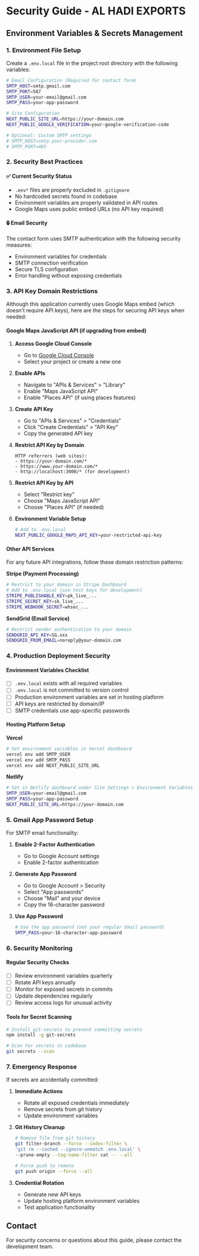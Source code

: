 # Security Guide - AL HADI EXPORTS

## Environment Variables & Secrets Management

### 1. Environment File Setup

Create a `.env.local` file in the project root directory with the following variables:

```bash
# Email Configuration (Required for contact form)
SMTP_HOST=smtp.gmail.com
SMTP_PORT=587
SMTP_USER=your-email@gmail.com
SMTP_PASS=your-app-password

# Site Configuration
NEXT_PUBLIC_SITE_URL=https://your-domain.com
NEXT_PUBLIC_GOOGLE_VERIFICATION=your-google-verification-code

# Optional: Custom SMTP settings
# SMTP_HOST=smtp.your-provider.com
# SMTP_PORT=465
```

### 2. Security Best Practices

#### ✅ Current Security Status
- `.env*` files are properly excluded in `.gitignore`
- No hardcoded secrets found in codebase
- Environment variables are properly validated in API routes
- Google Maps uses public embed URLs (no API key required)

#### 🔒 Email Security
The contact form uses SMTP authentication with the following security measures:
- Environment variables for credentials
- SMTP connection verification
- Secure TLS configuration
- Error handling without exposing credentials

### 3. API Key Domain Restrictions

Although this application currently uses Google Maps embed (which doesn't require API keys), here are the steps for securing API keys when needed:

#### Google Maps JavaScript API (if upgrading from embed)

1. **Access Google Cloud Console**
   - Go to [Google Cloud Console](https://console.cloud.google.com/)
   - Select your project or create a new one

2. **Enable APIs**
   - Navigate to "APIs & Services" > "Library"
   - Enable "Maps JavaScript API"
   - Enable "Places API" (if using places features)

3. **Create API Key**
   - Go to "APIs & Services" > "Credentials"
   - Click "Create Credentials" > "API Key"
   - Copy the generated API key

4. **Restrict API Key by Domain**
   ```
   HTTP referrers (web sites):
   - https://your-domain.com/*
   - https://www.your-domain.com/*
   - http://localhost:3000/* (for development)
   ```

5. **Restrict API Key by API**
   - Select "Restrict key"
   - Choose "Maps JavaScript API"
   - Choose "Places API" (if needed)

6. **Environment Variable Setup**
   ```bash
   # Add to .env.local
   NEXT_PUBLIC_GOOGLE_MAPS_API_KEY=your-restricted-api-key
   ```

#### Other API Services

For any future API integrations, follow these domain restriction patterns:

**Stripe (Payment Processing)**
```bash
# Restrict to your domain in Stripe Dashboard
# Add to .env.local (use test keys for development)
STRIPE_PUBLISHABLE_KEY=pk_live_...
STRIPE_SECRET_KEY=sk_live_...
STRIPE_WEBHOOK_SECRET=whsec_...
```

**SendGrid (Email Service)**
```bash
# Restrict sender authentication to your domain
SENDGRID_API_KEY=SG.xxx
SENDGRID_FROM_EMAIL=noreply@your-domain.com
```

### 4. Production Deployment Security

#### Environment Variables Checklist
- [ ] `.env.local` exists with all required variables
- [ ] `.env.local` is not committed to version control
- [ ] Production environment variables are set in hosting platform
- [ ] API keys are restricted by domain/IP
- [ ] SMTP credentials use app-specific passwords

#### Hosting Platform Setup

**Vercel**
```bash
# Set environment variables in Vercel dashboard
vercel env add SMTP_USER
vercel env add SMTP_PASS
vercel env add NEXT_PUBLIC_SITE_URL
```

**Netlify**
```bash
# Set in Netlify dashboard under Site Settings > Environment Variables
SMTP_USER=your-email@gmail.com
SMTP_PASS=your-app-password
NEXT_PUBLIC_SITE_URL=https://your-domain.com
```

### 5. Gmail App Password Setup

For SMTP email functionality:

1. **Enable 2-Factor Authentication**
   - Go to Google Account settings
   - Enable 2-factor authentication

2. **Generate App Password**
   - Go to Google Account > Security
   - Select "App passwords"
   - Choose "Mail" and your device
   - Copy the 16-character password

3. **Use App Password**
   ```bash
   # Use the app password (not your regular Gmail password)
   SMTP_PASS=your-16-character-app-password
   ```

### 6. Security Monitoring

#### Regular Security Checks
- [ ] Review environment variables quarterly
- [ ] Rotate API keys annually
- [ ] Monitor for exposed secrets in commits
- [ ] Update dependencies regularly
- [ ] Review access logs for unusual activity

#### Tools for Secret Scanning
```bash
# Install git-secrets to prevent committing secrets
npm install -g git-secrets

# Scan for secrets in codebase
git secrets --scan
```

### 7. Emergency Response

If secrets are accidentally committed:

1. **Immediate Actions**
   - Rotate all exposed credentials immediately
   - Remove secrets from git history
   - Update environment variables

2. **Git History Cleanup**
   ```bash
   # Remove file from git history
   git filter-branch --force --index-filter \
   'git rm --cached --ignore-unmatch .env.local' \
   --prune-empty --tag-name-filter cat -- --all
   
   # Force push to remote
   git push origin --force --all
   ```

3. **Credential Rotation**
   - Generate new API keys
   - Update hosting platform environment variables
   - Test application functionality

## Contact

For security concerns or questions about this guide, please contact the development team.